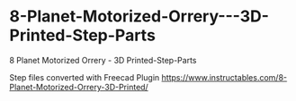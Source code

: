 # 8-Planet-Motorized-Orrery---3D-Printed-Step-Parts
8 Planet Motorized Orrery - 3D Printed-Step-Parts

Step files converted with Freecad Plugin  https://www.instructables.com/8-Planet-Motorized-Orrery-3D-Printed/


